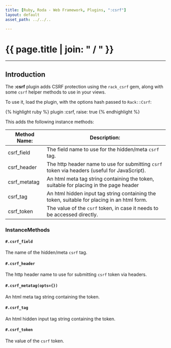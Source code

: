 ```yaml
---
title: [Ruby, Roda - Web Framework, Plugins, ":csrf"]
layout: default
asset_path: ../../..

---
```


# {{ page.title | join: " / " }}

---- 

## Introduction


The **:csrf** plugin adds CSRF protection using the `rack_csrf` gem, along with some `csrf` helper methods 
to use in your views.  


To use it, load the plugin, with the options hash passed to `Rack::Csrf`:


{% highlight ruby %}
plugin :csrf, raise: true
{% endhighlight %}


This adds the following instance methods:

| **Method Name:** | **Description:** |
| --- | --- |
| csrf_field          | The field name to use for the hidden/meta `csrf` tag. |
| csrf_header         | The http header name to use for submitting `csrf` token via headers (useful for JavaScript). |
| csrf_metatag        | An html meta tag string containing the token, suitable for placing in the page header |
| csrf_tag            | An html hidden input tag string containing the token, suitable for placing in an html form. |
| csrf_token          | The value of the `csrf` token, in case it needs to be accessed directly. |


### InstanceMethods

#### `#.csrf_field`

The name of the hidden/meta `csrf` tag.


#### `#.csrf_header`

The http header name to use for submitting `csrf` token via headers.


#### `#.csrf_metatag(opts={})`

An html meta tag string containing the token.


#### `#.csrf_tag`

An html hidden input tag string containing the token.


#### `#.csrf_token`
The value of the `csrf` token.



